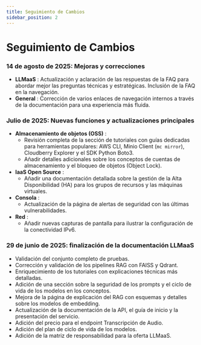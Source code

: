 ```yaml
---
title: Seguimiento de Cambios
sidebar_position: 2
---
```


# Seguimiento de Cambios

### 14 de agosto de 2025: Mejoras y correcciones

- **LLMaaS** : Actualización y aclaración de las respuestas de la FAQ para abordar mejor las preguntas técnicas y estratégicas. Inclusión de la FAQ en la navegación.
- **General** : Corrección de varios enlaces de navegación internos a través de la documentación para una experiencia más fluida.

### Julio de 2025: Nuevas funciones y actualizaciones principales

- **Almacenamiento de objetos (OSS)** :
    - Revisión completa de la sección de tutoriales con guías dedicadas para herramientas populares: AWS CLI, Minio Client (`mc mirror`), Cloudberry Explorer y el SDK Python Boto3.
    - Añadir detalles adicionales sobre los conceptos de cuentas de almacenamiento y el bloqueo de objetos (Object Lock).
- **IaaS Open Source** :
    - Añadir una documentación detallada sobre la gestión de la Alta Disponibilidad (HA) para los grupos de recursos y las máquinas virtuales.
- **Consola** :
    - Actualización de la página de alertas de seguridad con las últimas vulnerabilidades.
- **Red** :
    - Añadir nuevas capturas de pantalla para ilustrar la configuración de la conectividad IPv6.

### 29 de junio de 2025: finalización de la documentación LLMaaS

- Validación del conjunto completo de pruebas.
- Corrección y validación de los pipelines RAG con FAISS y Qdrant.
- Enriquecimiento de los tutoriales con explicaciones técnicas más detalladas.
- Adición de una sección sobre la seguridad de los prompts y el ciclo de vida de los modelos en los conceptos.
- Mejora de la página de explicación del RAG con esquemas y detalles sobre los modelos de embedding.
- Actualización de la documentación de la API, el guía de inicio y la presentación del servicio.
- Adición del precio para el endpoint Transcripción de Audio.
- Adición del plan de ciclo de vida de los modelos.
- Adición de la matriz de responsabilidad para la oferta LLMaaS.